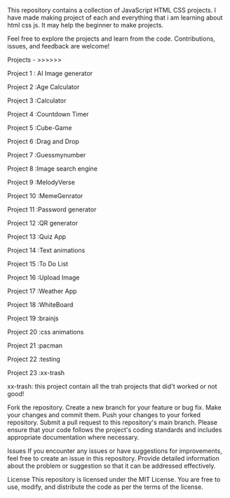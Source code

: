 This repository contains a collection of JavaScript HTML CSS projects. I have made making project of each and everything that i am learning about html css js. It may help the beginner to make projects.

Feel free to explore the projects and learn from the code. Contributions, issues, and feedback are welcome!

Projects - >>>>>>

Project 1 : AI Image generator

Project 2 :Age Calculator

Project 3 :Calculator

Project 4 :Countdown Timer

Project 5 :Cube-Game

Project 6 :Drag and Drop

Project 7 :Guessmynumber

Project 8 :Image search engine

Project 9 :MelodyVerse

Project 10 :MemeGenrator

Project 11 :Password generator

Project 12 :QR generator

Project 13 :Quiz App

Project 14 :Text animations

Project 15 :To Do List

Project 16 :Upload Image

Project 17 :Weather App

Project 18 :WhiteBoard

Project 19 :brainjs

Project 20 :css animations

Project 21 :pacman

Project 22 :testing

Project 23 :xx-trash

xx-trash: this project contain all the trah projects that did't worked or not good!

Fork the repository. Create a new branch for your feature or bug fix. Make your changes and commit them. Push your changes to your forked repository. Submit a pull request to this repository's main branch. Please ensure that your code follows the project's coding standards and includes appropriate documentation where necessary.

Issues If you encounter any issues or have suggestions for improvements, feel free to create an issue in this repository. Provide detailed information about the problem or suggestion so that it can be addressed effectively.

License This repository is licensed under the MIT License. You are free to use, modify, and distribute the code as per the terms of the license.
